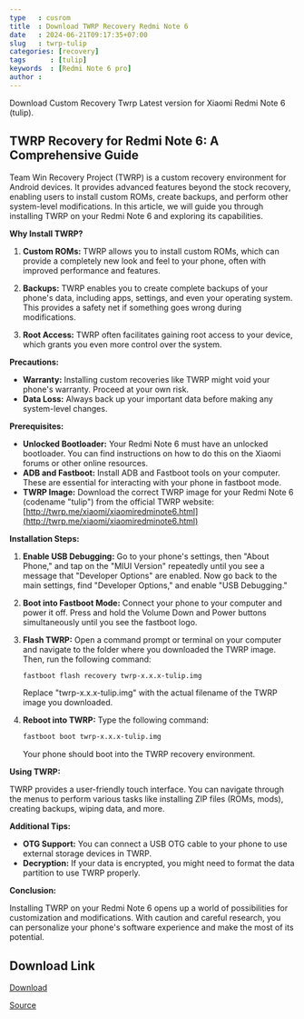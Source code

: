 ```yaml
---
type   : cusrom
title  : Download TWRP Recovery Redmi Note 6
date   : 2024-06-21T09:17:35+07:00
slug   : twrp-tulip
categories: [recovery]
tags      : [tulip]
keywords  : [Redmi Note 6 pro]
author : 
---
```


Download Custom Recovery Twrp Latest version for Xiaomi Redmi Note 6 (tulip).

## TWRP Recovery for Redmi Note 6: A Comprehensive Guide

Team Win Recovery Project (TWRP) is a custom recovery environment for Android devices. It provides advanced features beyond the stock recovery, enabling users to install custom ROMs, create backups, and perform other system-level modifications. In this article, we will guide you through installing TWRP on your Redmi Note 6 and exploring its capabilities.

**Why Install TWRP?**

1. **Custom ROMs:** TWRP allows you to install custom ROMs, which can provide a completely new look and feel to your phone, often with improved performance and features.

2. **Backups:** TWRP enables you to create complete backups of your phone's data, including apps, settings, and even your operating system. This provides a safety net if something goes wrong during modifications.

3. **Root Access:** TWRP often facilitates gaining root access to your device, which grants you even more control over the system.

**Precautions:**

* **Warranty:** Installing custom recoveries like TWRP might void your phone's warranty. Proceed at your own risk.
* **Data Loss:** Always back up your important data before making any system-level changes.

**Prerequisites:**

* **Unlocked Bootloader:** Your Redmi Note 6 must have an unlocked bootloader. You can find instructions on how to do this on the Xiaomi forums or other online resources.
* **ADB and Fastboot:** Install ADB and Fastboot tools on your computer. These are essential for interacting with your phone in fastboot mode.
* **TWRP Image:** Download the correct TWRP image for your Redmi Note 6 (codename "tulip") from the official TWRP website: [http://twrp.me/xiaomi/xiaomiredminote6.html](http://twrp.me/xiaomi/xiaomiredminote6.html)

**Installation Steps:**

1. **Enable USB Debugging:** Go to your phone's settings, then "About Phone," and tap on the "MIUI Version" repeatedly until you see a message that "Developer Options" are enabled. Now go back to the main settings, find "Developer Options," and enable "USB Debugging."

2. **Boot into Fastboot Mode:** Connect your phone to your computer and power it off. Press and hold the Volume Down and Power buttons simultaneously until you see the fastboot logo.

3. **Flash TWRP:** Open a command prompt or terminal on your computer and navigate to the folder where you downloaded the TWRP image. Then, run the following command:

   ```bash
   fastboot flash recovery twrp-x.x.x-tulip.img
   ```

   Replace "twrp-x.x.x-tulip.img" with the actual filename of the TWRP image you downloaded.

4. **Reboot into TWRP:** Type the following command:

   ```bash
   fastboot boot twrp-x.x.x-tulip.img
   ```

   Your phone should boot into the TWRP recovery environment.

**Using TWRP:**

TWRP provides a user-friendly touch interface. You can navigate through the menus to perform various tasks like installing ZIP files (ROMs, mods), creating backups, wiping data, and more.

**Additional Tips:**

* **OTG Support:** You can connect a USB OTG cable to your phone to use external storage devices in TWRP.
* **Decryption:** If your data is encrypted, you might need to format the data partition to use TWRP properly.

**Conclusion:**

Installing TWRP on your Redmi Note 6 opens up a world of possibilities for customization and modifications. With caution and careful research, you can personalize your phone's software experience and make the most of its potential. 

## Download Link
[Download](https://dl.twrp.me/tulip)

[Source](https://twrp.me/xiaomi/xiaomiredminote6.html)
